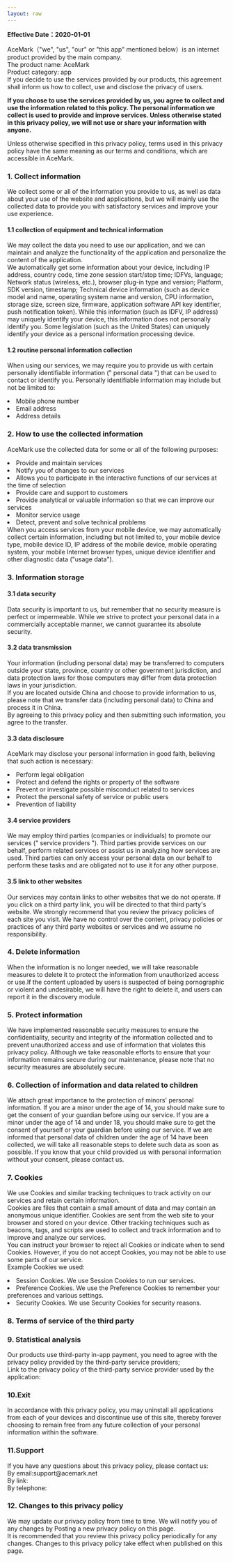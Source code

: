 ```yaml
---
layout: raw
---
```


<p><strong>Effective Date：2020-01-01</strong></p>
<p>AceMark（"we", "us", "our" or "this app" mentioned below）is an internet product provided by the main company.
<br>The product name: AceMark    
<br>Product category: app        
<br>If you decide to use the services provided by our products, this agreement shall inform us how to collect, use and disclose the privacy of users.</p>

<p><strong>If you choose to use the services provided by us, you agree to collect and use the information related to this policy. The personal information we collect is used to provide and improve services. Unless otherwise stated in this privacy policy, we will not use or share your information with anyone.</strong></p>
<p>Unless otherwise specified in this privacy policy, terms used in this privacy policy have the same meaning as our terms and conditions, which are accessible in AceMark.</p>

<h3 class="title-l1" >1. Collect information</h3>
<p class="g-para">We collect some or all of the information you provide to us, as well as data about your use of the website and applications, but we will mainly use the collected data to provide you with satisfactory services and improve your use experience.</p>
<h4 class="title-l1" >1.1 collection of equipment and technical information</h4>
<p>We may collect the data you need to use our application, and we can maintain and analyze the functionality of the application and personalize the content of the application.
    <br>We automatically get some information about your device, including IP address, country code, time zone session start/stop time; IDFVs, language; Network status (wireless, etc.), browser plug-in type and version; Platform, SDK version, timestamp; Technical device information (such as device model and name, operating system name and version, CPU information, storage size, screen size, firmware, application software API key identifier, push notification token). While this information (such as IDFV, IP address) may uniquely identify your device, this information does not personally identify you. Some legislation (such as the United States) can uniquely identify your device as a personal information processing device.</p>
<h4 class="title-l1" >1.2 routine personal information collection</h4>
<p>When using our services, we may require you to provide us with certain personally identifiable information (" personal data ") that can be used to contact or identify you. Personally identifiable information may include but not be limited to:</p>
<li>Mobile phone number</li>
<li>Email address</li>
<li>Address details</li>

<h3 class="title-l1" >2. How to use the collected information</h3>
<p> AceMark use the collected data for some or all of the following purposes:
<li>Provide and maintain services</li>
<li>Notify you of changes to our services</li>
<li>Allows you to participate in the interactive functions of our services at the time of selection</li>
<li>Provide care and support to customers</li>
<li>Provide analytical or valuable information so that we can improve our services</li>
<li>Monitor service usage</li>
<li>Detect, prevent and solve technical problems</li>
When you access services from your mobile device, we may automatically collect certain information, including but not limited to, your mobile device type, mobile device ID, IP address of the mobile device, mobile operating system, your mobile Internet browser types, unique device identifier and other diagnostic data ("usage data").</p>


<h3 class="title-l1" >3. Information storage</h3>
<h4 class="title-l1" >3.1 data security</h4>
<p>Data security is important to us, but remember that no security measure is perfect or impermeable. While we strive to protect your personal data in a commercially acceptable manner, we cannot guarantee its absolute security.</p>
<h4 class="title-l1" >3.2 data transmission</h4>
<p>Your information (including personal data) may be transferred to computers outside your state, province, country or other government jurisdiction, and data protection laws for those computers may differ from data protection laws in your jurisdiction.
    <br>If you are located outside China and choose to provide information to us, please note that we transfer data (including personal data) to China and process it in China.
    <br>By agreeing to this privacy policy and then submitting such information, you agree to the transfer.
</p>
<h4 class="title-l1" >3.3 data disclosure</h4>
<p>AceMark may disclose your personal information in good faith, believing that such action is necessary:
<li>Perform legal obligation</li>
<li>Protect and defend the rights or property of the software</li>
<li>Prevent or investigate possible misconduct related to services</li>
<li>Protect the personal safety of service or public users</li>
<li>Prevention of liability</li></p>
<h4 class="title-l1" >3.4 service providers</h4>
<p>We may employ third parties (companies or individuals) to promote our services (" service providers "). Third parties provide services on our behalf, perform related services or assist us in analyzing how services are used. Third parties can only access your personal data on our behalf to perform these tasks and are obligated not to use it for any other purpose.</p>
<h4 class="title-l1" >3.5 link to other websites</h4>
<p>Our services may contain links to other websites that we do not operate. If you click on a third party link, you will be directed to that third party's website. We strongly recommend that you review the privacy policies of each site you visit.
    We have no control over the content, privacy policies or practices of any third party websites or services and we assume no responsibility.</p>
<h3 class="title-l1" >4. Delete information</h3>
<p>When the information is no longer needed, we will take reasonable measures to delete it to protect the information from unauthorized access or use.If the content uploaded by users is suspected of being pornographic or violent and undesirable, we will have the right to delete it, and users can report it in the discovery module.</p>
<h3 class="title-l1" >5. Protect information</h3>
<p>We have implemented reasonable security measures to ensure the confidentiality, security and integrity of the information collected and to prevent unauthorized access and use of information that violates this privacy policy. Although we take reasonable efforts to ensure that your information remains secure during our maintenance, please note that no security measures are absolutely secure.
</p>
<h3 class="title-l1" >6. Collection of information and data related to children</h3>
<p>We attach great importance to the protection of minors' personal information. If you are a minor under the age of 14, you should make sure to get the consent of your guardian before using our service. If you are a minor under the age of 14 and under 18, you should make sure to get the consent of yourself or your guardian before using our service. If we are informed that personal data of children under the age of 14 have been collected, we will take all reasonable steps to delete such data as soon as possible. If you know that your child provided us with personal information without your consent, please contact us.</p>
<h3 class="title-l1" >7. Cookies</h3>
<p>We use Cookies and similar tracking techniques to track activity on our services and retain certain information.
    <br>Cookies are files that contain a small amount of data and may contain an anonymous unique identifier. Cookies are sent from the web site to your browser and stored on your device. Other tracking techniques such as beacons, tags, and scripts are used to collect and track information and to improve and analyze our services.
    <br>You can instruct your browser to reject all Cookies or indicate when to send Cookies. However, if you do not accept Cookies, you may not be able to use some parts of our service.
    <br>Example Cookies we used:
<li>Session Cookies. We use Session Cookies to run our services.</li>
<li>Preference Cookies. We use the Preference Cookies to remember your preferences and various settings.</li>
<li>Security Cookies. We use Security Cookies for security reasons.</li>
</p>

<h3 class="title-l1" >8. Terms of service of the third party</h3>




<h3 class="title-l1" >9. Statistical analysis</h3>
<p>Our products use third-party in-app payment, you need to agree with the privacy policy provided by the third-party service providers;
    <br>Link to the privacy policy of the third-party service provider used by the application:
    </p>
<h3 class="title-l1" >10.Exit</h3>
<p>In accordance with this privacy policy, you may uninstall all applications from each of your devices and discontinue use of this site, thereby forever choosing to remain free from any future collection of your personal information within the software.</p>
<h3 class="title-l1" >11.Support</h3>
<p>If you have any questions about this privacy policy, please contact us:
    <br>By email:support@acemark.net    <br>By link:    <br>By telephone:</p>
<h3 class="title-l1" >12. Changes to this privacy policy</h3>
<p>We may update our privacy policy from time to time. We will notify you of any changes by Posting a new privacy policy on this page.
    <br>It is recommended that you review this privacy policy periodically for any changes. Changes to this privacy policy take effect when published on this page.</p>

<!--英文区文字结束-->
